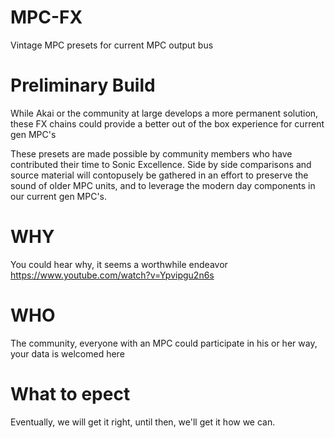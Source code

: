 # MPC-FX
Vintage MPC presets for current MPC output bus


# Preliminary Build
While Akai or the community at large develops a more permanent solution, these FX chains could provide a better out of the box experience for current gen MPC's 

These presets are made possible by community members who have contributed their time to Sonic Excellence. 
Side by side comparisons and source material will contopusely be gathered in an effort to preserve the sound of older MPC units, and to leverage the modern day components in our current gen MPC's. 

# WHY
You could hear why, it seems a worthwhile endeavor  
https://www.youtube.com/watch?v=Ypvipgu2n6s

# WHO
The community, everyone with an MPC could participate in his or her way, your data is welcomed here

# What to epect
Eventually, we will get it right, until then, we'll get it how we can. 
